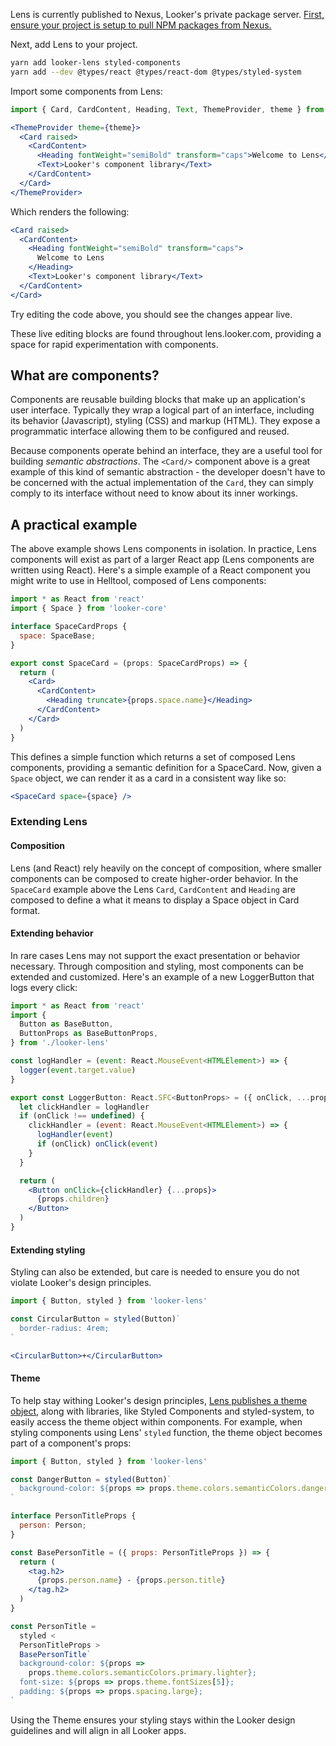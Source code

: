 Lens is currently published to Nexus, Looker's private package server. [First, ensure your project is setup to pull NPM packages from Nexus.](https://github.com/looker/helltool/blob/master/docs/dev/npm_nexus_packages.md#configuring-nexus-for-npm-package-consumption)

Next, add Lens to your project.

```bash noeditor
yarn add looker-lens styled-components
yarn add --dev @types/react @types/react-dom @types/styled-system
```

Import some components from Lens:

```jsx static
import { Card, CardContent, Heading, Text, ThemeProvider, theme } from 'looker-lens'

<ThemeProvider theme={theme}>
  <Card raised>
    <CardContent>
      <Heading fontWeight="semiBold" transform="caps">Welcome to Lens</Heading>
      <Text>Looker's component library</Text>
    </CardContent>
  </Card>
</ThemeProvider>
```

Which renders the following:

```jsx
<Card raised>
  <CardContent>
    <Heading fontWeight="semiBold" transform="caps">
      Welcome to Lens
    </Heading>
    <Text>Looker's component library</Text>
  </CardContent>
</Card>
```

Try editing the code above, you should see the changes appear live.

These live editing blocks are found throughout lens.looker.com, providing a space for rapid experimentation with components.

## What are components?

Components are reusable building blocks that make up an application's user interface. Typically they wrap a logical part of an interface, including its behavior (Javascript), styling (CSS) and markup (HTML). They expose a programmatic interface allowing them to be configured and reused.

Because components operate behind an interface, they are a useful tool for building _semantic abstractions_. The `<Card/>` component above is a great example of this kind of semantic abstraction - the developer doesn't have to be concerned with the actual implementation of the `Card`, they can simply comply to its interface without need to know about its inner workings.

## A practical example

The above example shows Lens components in isolation. In practice, Lens components will exist as part of a larger React app (Lens components are written using React). Here's a simple example of a React component you might write to use in Helltool, composed of Lens components:

```jsx static
import * as React from 'react'
import { Space } from 'looker-core'

interface SpaceCardProps {
  space: SpaceBase;
}

export const SpaceCard = (props: SpaceCardProps) => {
  return (
    <Card>
      <CardContent>
        <Heading truncate>{props.space.name}</Heading>
      </CardContent>
    </Card>
  )
}
```

This defines a simple function which returns a set of composed Lens components, providing a semantic definition for a SpaceCard. Now, given a `Space` object, we can render it as a card in a consistent way like so:

```jsx static
<SpaceCard space={space} />
```

### Extending Lens

#### Composition

Lens (and React) rely heavily on the concept of composition, where smaller components can be composed to create higher-order behavior. In the `SpaceCard` example above the Lens `Card`, `CardContent` and `Heading` are composed to define a what it means to display a Space object in Card format.

#### Extending behavior

In rare cases Lens may not support the exact presentation or behavior necessary. Through composition and styling, most components can be extended and customized. Here's an example of a new LoggerButton that logs every click:

```jsx static
import * as React from 'react'
import {
  Button as BaseButton,
  ButtonProps as BaseButtonProps,
} from './looker-lens'

const logHandler = (event: React.MouseEvent<HTMLElement>) => {
  logger(event.target.value)
}

export const LoggerButton: React.SFC<ButtonProps> = ({ onClick, ...props }) => {
  let clickHandler = logHandler
  if (onClick !== undefined) {
    clickHandler = (event: React.MouseEvent<HTMLElement>) => {
      logHandler(event)
      if (onClick) onClick(event)
    }
  }

  return (
    <Button onClick={clickHandler} {...props}>
      {props.children}
    </Button>
  )
}
```

#### Extending styling

Styling can also be extended, but care is needed to ensure you do not violate Looker's design principles.

```jsx static
import { Button, styled } from 'looker-lens'

const CircularButton = styled(Button)`
  border-radius: 4rem;
`

<CircularButton>+</CircularButton>
```

#### Theme

To help stay withing Looker's design principles, [Lens publishes a theme object](https://github.com/looker/lens/blob/master/src/style/theme.ts), along with libraries, like Styled Components and styled-system, to easily access the theme object within components. For example, when styling components using Lens' `styled` function, the theme object becomes part of a component's props:

```jsx static
import { Button, styled } from 'looker-lens'

const DangerButton = styled(Button)`
  background-color: ${props => props.theme.colors.semanticColors.danger.main};
`
```

```jsx static
interface PersonTitleProps {
  person: Person;
}

const BasePersonTitle = ({ props: PersonTitleProps }) => {
  return (
    <tag.h2>
      {props.person.name} - {props.person.title}
    </tag.h2>
  )
}

const PersonTitle =
  styled <
  PersonTitleProps >
  BasePersonTitle`
  background-color: ${props =>
    props.theme.colors.semanticColors.primary.lighter};
  font-size: ${props => props.theme.fontSizes[5]};
  padding: ${props => props.spacing.large};
`
```

Using the Theme ensures your styling stays within the Looker design guidelines and will align in all Looker apps.
